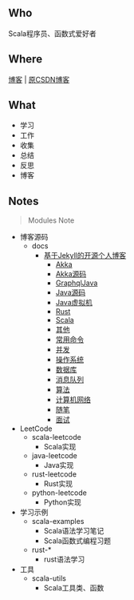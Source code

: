 
## Who

Scala程序员、函数式爱好者

## Where

[博客](https://dreamylost.cn) |
[原CSDN博客](https://blog.csdn.net/qq_34446485) 

## What

* 学习 
* 工作
* 收集 
* 总结 
* 反思 
* 博客

## Notes

> Modules Note

* 博客源码
    - docs        
        - [基于Jekyll的开源个人博客](https://dreamylost.cn)
            - [Akka](./docs/_posts/Akka)
            - [Akka源码](./docs/_posts/Akka源码)
            - [GraphqlJava](./docs/_posts/GraphqlJava)
            - [Java源码](./docs/_posts/Java源码)
            - [Java虚拟机](./docs/_posts/Java虚拟机)
            - [Rust](./docs/_posts/Rust)
            - [Scala](./docs/_posts/Scala)
            - [其他](./docs/_posts/其他)
            - [常用命令](./docs/_posts/常用命令)
            - [并发](./docs/_posts/并发)
            - [操作系统](./docs/_posts/操作系统)
            - [数据库](./docs/_posts/数据库)
            - [消息队列](./docs/_posts/消息队列)
            - [算法](./docs/_posts/算法)
            - [计算机网络](./docs/_posts/计算机网络)
            - [随笔](./docs/_posts/随笔)
            - [面试](./docs/_posts/面试)
* LeetCode
    - scala-leetcode 
        - Scala实现     
    - java-leetcode 
        - Java实现  
    - rust-leetcode 
        - Rust实现     
    - python-leetcode
        - Python实现
* 学习示例
    - scala-examples    
        - Scala语法学习笔记
        - Scala函数式编程习题
    - rust-*      
        - rust语法学习
* 工具
    - scala-utils
        - Scala工具类、函数        